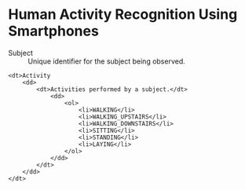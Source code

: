 # Human Activity Recognition Using Smartphones

<dl>
    <dt>Subject</dt>
    <dd>Unique identifier for the subject being observed.</dd>

    <dt>Activity
        <dd>
            <dt>Activities performed by a subject.</dt>
                <dd>
                    <ol>
                        <li>WALKING</li>
                        <li>WALKING_UPSTAIRS</li>
                        <li>WALKING_DOWNSTAIRS</li>
                        <li>SITTING</li>
                        <li>STANDING</li>
                        <li>LAYING</li>
                    </ol>
                </dd>
            </dt>
        </dd>
    </dt>
</dl>
